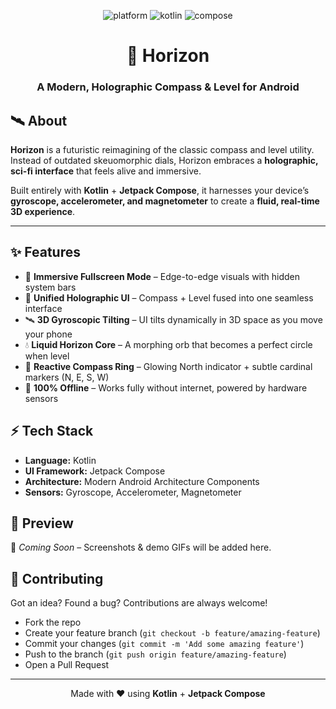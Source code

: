 <p align="center">
  <img src="https://img.shields.io/badge/Platform-Android-green?logo=android&logoColor=white" alt="platform"/>
  <img src="https://img.shields.io/badge/Kotlin-1.9-blue?logo=kotlin&logoColor=white" alt="kotlin"/>
  <img src="https://img.shields.io/badge/Jetpack%20Compose-UI-purple?logo=jetpackcompose&logoColor=white" alt="compose"/>
</p>

<h1 align="center">🌌 Horizon</h1>
<h3 align="center">A Modern, Holographic Compass & Level for Android</h3>



## 🛰️ About  

**Horizon** is a futuristic reimagining of the classic compass and level utility.  
Instead of outdated skeuomorphic dials, Horizon embraces a **holographic, sci-fi interface** that feels alive and immersive.  

Built entirely with **Kotlin** + **Jetpack Compose**, it harnesses your device’s **gyroscope, accelerometer, and magnetometer** to create a **fluid, real-time 3D experience**.  

---

## ✨ Features  

- 🚀 **Immersive Fullscreen Mode** – Edge-to-edge visuals with hidden system bars  
- 🌌 **Unified Holographic UI** – Compass + Level fused into one seamless interface  
- 🛰️ **3D Gyroscopic Tilting** – UI tilts dynamically in 3D space as you move your phone  
- 💧 **Liquid Horizon Core** – A morphing orb that becomes a perfect circle when level  
- 🧭 **Reactive Compass Ring** – Glowing North indicator + subtle cardinal markers (N, E, S, W)  
- 🔌 **100% Offline** – Works fully without internet, powered by hardware sensors  



## ⚡ Tech Stack  

- **Language:** Kotlin  
- **UI Framework:** Jetpack Compose  
- **Architecture:** Modern Android Architecture Components  
- **Sensors:** Gyroscope, Accelerometer, Magnetometer  



## 📸 Preview  
🚧 *Coming Soon* – Screenshots & demo GIFs will be added here.  


## 🤝 Contributing  

Got an idea? Found a bug? Contributions are always welcome!  
- Fork the repo  
- Create your feature branch (`git checkout -b feature/amazing-feature`)  
- Commit your changes (`git commit -m 'Add some amazing feature'`)  
- Push to the branch (`git push origin feature/amazing-feature`)  
- Open a Pull Request  

---

<p align="center">  
Made with ❤️ using <b>Kotlin</b> + <b>Jetpack Compose</b>  
</p>
